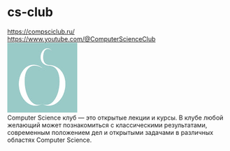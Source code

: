 # cs-club
https://compsciclub.ru/ <br>
https://www.youtube.com/@ComputerScienceClub <br>
 ![](Data/unnamed.jpg) <br>
Computer Science клуб — это открытые лекции и курсы. В клубе любой желающий может познакомиться с классическими результатами, современным положением дел и открытыми задачами в различных областях Computer Science.
